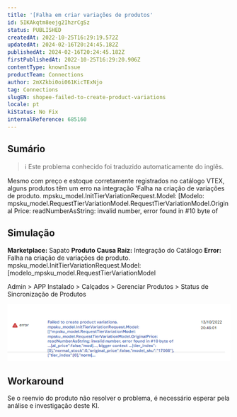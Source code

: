 ```yaml
---
title: '[Falha em criar variações de produtos'
id: 5IKAkqtm8eejg2IhzrCgSz
status: PUBLISHED
createdAt: 2022-10-25T16:29:19.572Z
updatedAt: 2024-02-16T20:24:45.182Z
publishedAt: 2024-02-16T20:24:45.182Z
firstPublishedAt: 2022-10-25T16:29:20.906Z
contentType: knownIssue
productTeam: Connections
author: 2mXZkbi0oi061KicTExNjo
tag: Connections
slugEN: shopee-failed-to-create-product-variations
locale: pt
kiStatus: No Fix
internalReference: 685160
---
```


## Sumário

>ℹ️ Este problema conhecido foi traduzido automaticamente do inglês.



Mesmo com preço e estoque corretamente registrados no catálogo VTEX, alguns produtos têm um erro na integração 'Falha na criação de variações de produto. mpsku_model.InitTierVariationRequest.Model: [Modelo: mpsku_model.RequestTierVariationModel.RequestTierVariationModel.Original Price: readNumberAsString: invalid number, error found in #10 byte of


##

## Simulação



**Marketplace:** Sapato
**Produto Causa Raiz:** Integração do Catálogo
**Error:** Falha na criação de variações de produto. mpsku_model.InitTierVariationRequest.Model: [modelo_mpsku_model.RequestTierVariationModel

Admin > APP Instalado > Calçados > Gerenciar Produtos > Status de Sincronização de Produtos

 ![](https://raw.githubusercontent.com/vtexdocs/help-center-content/refs/heads/main/docs/pt/known-issues/Connections/falha-em-criar-variacoes-de-produtos_1.png)



##

## Workaround


Se o reenvio do produto não resolver o problema, é necessário esperar pela análise e investigação deste KI.

